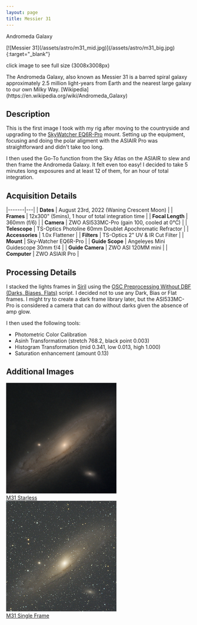 ```yaml
---
layout: page
title: Messier 31
---
```


<p class="page-meta">Andromeda Galaxy</p>
[![Messier 31](/assets/astro/m31_mid.jpg)](/assets/astro/m31_big.jpg){:target="_blank"}
<p class="caption">
  click image to see full size (3008x3008px)
</p>
<p class="lead" markdown="1">
  The Andromeda Galaxy, also known as Messier 31 is a barred spiral galaxy approximately 2.5 million light-years from Earth and the nearest large galaxy to our own Milky Way. [Wikipedia](https://en.wikipedia.org/wiki/Andromeda_Galaxy)
</p>

## Description

This is the first image I took with my rig after moving to the countryside and upgrading to the [SkyWatcher EQ6R-Pro](http://www.skywatcher.com/product/eq6r-pro/) mount. Setting up the equipment, focusing and doing the polar aligment with the ASIAIR Pro was straightforward and didn't take too long.

I then used the Go-To function from the Sky Atlas on the ASIAIR to slew and then frame the Andromeda Galaxy. It felt even too easy! I decided to take 5 minutes long exposures and at least 12 of them, for an hour of total integration.

## Acquisition Details

|-------|---|
| **Dates** | August 23rd, 2022 (Waning Crescent Moon) |
| **Frames** | 12x300" (5mins), 1 hour of total integration time |
| **Focal Length** | 360mm (f/6) |
| **Camera** | ZWO ASI533MC-Pro (gain 100, cooled at 0°C) |
| **Telescope** | TS-Optics Photoline 60mm Doublet Apochromatic Refractor |
| **Accessories** | 1.0x Flattener |
| **Filters** | TS-Optics 2" UV & IR Cut Filter |
| **Mount** | Sky-Watcher EQ6R-Pro |
| **Guide Scope** | Angeleyes Mini Guidescope 30mm f/4 |
| **Guide Camera** | ZWO ASI 120MM mini |
| **Computer** | ZWO ASIAIR Pro |

## Processing Details

I stacked the lights frames in [Siril](https://siril.org/) using the [OSC Preprocessing Without DBF (Darks, Biases, Flats)](https://free-astro.org/index.php?title=Siril:scripts) script. I decided not to use any Dark, Bias or Flat frames. I might try to create a dark frame library later, but the ASI533MC-Pro is considered a camera that can do without darks given the absence of amp glow.

I then used the following tools:
- Photometric Color Calibration
- Asinh Transformation (stretch 768.2, black point 0.003)
- Histogram Transformation (mid 0.341, low 0.013, high 1.000)
- Saturation enhancement (amount 0.13)

## Additional Images

<div id="gallery">
  <a class="gallery-item" href="/assets/astro/m31_starless_big.jpg" target="_blank">
    <img src="/assets/astro/m31_starless_small.jpg" alt="Messier 31 Starless">
    <div class="overlay">
      <div class="text">M31 Starless</div>
    </div>
  </a>
  <a class="gallery-item" href="/assets/astro/m31_single_big.jpg" target="_blank">
    <img src="/assets/astro/m31_single_small.jpg" alt="Messier 31 Single Expsure">
    <div class="overlay">
      <div class="text">M31 Single Frame</div>
    </div>
  </a>
</div>